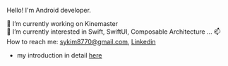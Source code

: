 Hello! I'm Android developer.  

🔭 I’m currently working on Kinemaster  
🌱 I’m currently interested in Swift, SwiftUI, Composable Architecture ...
📫 How to reach me: sykim8770@gmail.com, [Linkedin](https://www.linkedin.com/in/sungyeon-kim-a419471a9)

- my introduction in detail [here](https://github.com/yeon1216/introduce/blob/main/README.md)
<!-- - my android study repository in [here](https://github.com/yeon1216/android-study) -->


<!--
**yeon1216/yeon1216** is a ✨ _special_ ✨ repository because its `README.md` (this file) appears on your GitHub profile.

Here are some ideas to get you started:

- 🔭 I’m currently working on ...
- 🌱 I’m currently learning ...
- 👯 I’m looking to collaborate on ...
- 🤔 I’m looking for help with ...
- 💬 Ask me about ...
- 📫 How to reach me: ...
- 😄 Pronouns: ...
- ⚡ Fun fact: ...
-->
